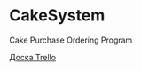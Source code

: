 # CakeSystem
Cake Purchase Ordering Program

<a href="https://trello.com/b/YpUgWMCJ/%D0%BF%D0%BE%D0%BA%D1%83%D0%BF%D0%BA%D0%B0-%D1%82%D0%BE%D1%80%D1%82%D0%BE%D0%B2" target=_blank>Доска Trello</a>
